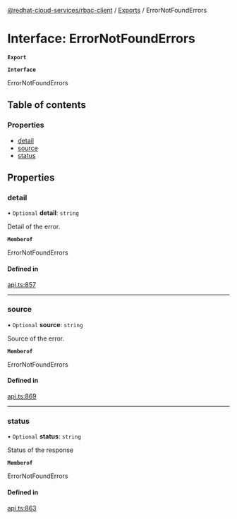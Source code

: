 [@redhat-cloud-services/rbac-client](../README.md) / [Exports](../modules.md) / ErrorNotFoundErrors

# Interface: ErrorNotFoundErrors

**`Export`**

**`Interface`**

ErrorNotFoundErrors

## Table of contents

### Properties

- [detail](ErrorNotFoundErrors.md#detail)
- [source](ErrorNotFoundErrors.md#source)
- [status](ErrorNotFoundErrors.md#status)

## Properties

### detail

• `Optional` **detail**: `string`

Detail of the error.

**`Memberof`**

ErrorNotFoundErrors

#### Defined in

[api.ts:857](https://github.com/mkholjuraev/javascript-clients/blob/master/packages/rbac/api.ts#L857)

___

### source

• `Optional` **source**: `string`

Source of the error.

**`Memberof`**

ErrorNotFoundErrors

#### Defined in

[api.ts:869](https://github.com/mkholjuraev/javascript-clients/blob/master/packages/rbac/api.ts#L869)

___

### status

• `Optional` **status**: `string`

Status of the response

**`Memberof`**

ErrorNotFoundErrors

#### Defined in

[api.ts:863](https://github.com/mkholjuraev/javascript-clients/blob/master/packages/rbac/api.ts#L863)
